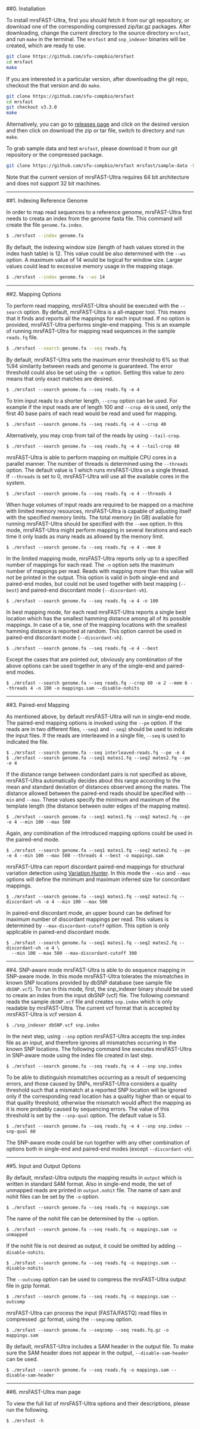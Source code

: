 ##0. Installation

To install mrsFAST-Ultra, first you should fetch it from our git repository, or download one of the corresponding compressed zip/tar.gz packages. After downloading, change the current directory to the source directory `mrsfast`, and run `make` in the terminal. The `mrsfast` and `snp_indexer` binaries will be created, which are ready to use.

```bash
git clone https://github.com/sfu-compbio/mrsfast
cd mrsfast
make
```

If you are interested in a particular version, after downloading the git repo, checkout the that version and do `make`.

```bash
git clone https://github.com/sfu-compbio/mrsfast
cd mrsfast
git checkout v3.3.0
make
```

Alternatively, you can go to [releases page](https://github.com/sfu-compbio/mrsfast/releases) and click on the desired version and then click on download the zip or tar file, switch to directory and run `make`. 

To grab sample data and test `mrsfast`, please download it from our git repository or the compressed package.

```bash
git clone https://github.com/sfu-compbio/mrsfast mrsfast/sample-data -b sample-data
```
Note that the current version of mrsFAST-Ultra requires 64 bit architecture and does not support 32 bit machines.

----

##1. Indexing Reference Genome

In order to map read sequences to a reference genome, mrsFAST-Ultra first needs to creata an index from the genome fasta file. This command will create the file `genome.fa.index`.

```bash
$ ./mrsfast --index genome.fa
```


By default, the indexing window size (length of hash values stored in the index hash table) is 12. This value could be also determined with the `--ws` option. A maximum value of 14 would be logical for window size. Larger values could lead to excessive memory usage in the mapping stage.

```bash
$ ./mrsfast --index genome.fa --ws 14
```

----

##2. Mapping Options

To perform read mapping, mrsFAST-Ultra should be executed with the `--search` option. By default, mrsFAST-Ultra is a all-mapper tool. This means that it finds and reports all the mappings for each input read. If no option is provided, mrsFAST-Ultra performs single-end mapping. This is an example of running mrsFAST-Ultra for mapping read sequences in the sample `reads.fq` file.

```bash
$ ./mrsfast --search genome.fa --seq reads.fq
```

By default, mrsFAST-Ultra sets the maximum error threshold to 6% so that %94 similarity between reads and genome is guaranteed. The error threshold could also be set using the `-e` option. Setting this value to zero means that only exact matches are desired.

```
$ ./mrsfast --search genome.fa --seq reads.fq -e 4
```

To trim input reads to a shorter length, `--crop` option can be used. For example if the input reads are of length 100 and `--crop 40` is used, only the first 40 base pairs of each read would be read and used for mapping.

```
$ ./mrsfast --search genome.fa --seq reads.fq -e 4 --crop 40
```

Alternatively, you may crop from tail of the reads by using `--tail-crop`.

```
$ ./mrsfast --search genome.fa --seq reads.fq -e 4 --tail-crop 40
```

mrsFAST-Ultra is able to perform mapping on multiple CPU cores in a parallel manner. The number of threads is determined using the `--threads` option. The default value is 1 which runs mrsFAST-Ultra on a single thread. If `--threads` is set to 0, mrsFAST-Ultra will use all the available cores in the system.

```
$ ./mrsfast --search genome.fa --seq reads.fq -e 4 --threads 4
```

When huge volumes of input reads are required to be mapped on a machine with limited memory resources, mrsFAST-Ultra is capable of adjusting itself with the specified memory limits. The total memory (in GB) available for running mrsFAST-Ultra should be specified with the `--mem` option. In this mode, mrsFAST-Ultra might perform mapping in several iterations and each time it only loads as many reads as allowed by the memory limit.

```
$ ./mrsfast --search genome.fa --seq reads.fq -e 4 --mem 8
```

In the limited mapping mode, mrsFAST-Ultra reports only up to a specified number of mappings for each read. The `-n` option sets the maximum number of mappings per read. Reads with mapping more than this value will not be printed in the output. This option is valid in both single-end and paired-end modes, but could not be used together with best mapping (`--best`) and paired-end discordant mode (`--discordant-vh`).

```
$ ./mrsfast --search genome.fa --seq reads.fq -e 4 -n 100
```

In best mapping mode, for each read mrsFAST-Ultra reports a single best location which has the smallest hamming distance among all of its possible mappings. In case of a tie, one of the mapping locations with the smallest hamming distance is reported at random. This option cannot be used in paired-end discordant mode (`--discordant-vh`).

```
$ ./mrsfast --search genome.fa --seq reads.fq -e 4 --best
```

Except the cases that are pointed out, obviously any combination of the above options can be used together in any of the single-end and paired-end modes.

```
$ ./mrsfast --search genome.fa --seq reads.fq --crop 60 -e 2 --mem 6 --threads 4 -n 100 -o mappings.sam --disable-nohits
```

----

##3. Paired-end Mapping

As mentioned above, by default mrsFAST-Ultra will run in single-end mode. The paired-end mapping options is invoked using the `--pe` option. If the reads are in two different files, `--seq1` and `--seq2` should be used to indicate the input files. If the reads are interleaved in a single file, `--seq` is used to indicated the file.

```
$ ./mrsfast --search genome.fa --seq interleaved-reads.fq --pe -e 4
$ ./mrsfast --search genome.fa --seq1 mates1.fq --seq2 mates2.fq --pe -e 4
```

If the distance range between condordant pairs is not specified as above, mrsFAST-Ultra automatically decides about this range according to the mean and standard deviation of distances observed among the mates. The distance allowed between the paired-end reads should be specified with `--min` and `--max`. These values specify the minimum and maximum of the template length (the distance between outer edges of the mapping mates).

```
$ ./mrsfast --search genome.fa --seq1 mates1.fq --seq2 mates2.fq --pe -e 4 --min 100 --max 500
```

Again, any combination of the introduced mapping options could be used in the paired-end mode.

```
$ ./mrsfast --search genome.fa --seq1 mates1.fq --seq2 mates2.fq --pe -e 4 --min 100 --max 500 --threads 4 --best -o mappings.sam
```
mrsFAST-Ultra can report discordant paired-end mappings for structural variation detection using [Variation Hunter](http://variationhunter.sf.net). In this mode the `--min` and `--max` options will define the minimum and maximum inferred size for concordant mappings.

```
$ ./mrsfast --search genome.fa --seq1 mates1.fq --seq2 mates2.fq --discordant-vh -e 4 --min 100 --max 500
```

In paired-end discordant mode, an upper bound can be defined for maximum number of discordant mappings per read. This values is determined by `--max-discordant-cutoff` option. This option is only applicable in paired-end discordant mode.

```
$ ./mrsfast --search genome.fa --seq1 mates1.fq --seq2 mates2.fq --discordant-vh -e 4 \ 
  --min 100 --max 500 --max-discordant-cutoff 300
```

----

##4. SNP-aware mode
mrsFAST-Ultra is able to do sequence mapping in SNP-aware mode. In this mode mrsFAST-Ultra tolerates the mismatches in known SNP locations provided by dbSNP database (see sample file `dbSNP.vcf`). To run in this mode, first, the snp_indexer binary should be used to create an index from the input dbSNP (vcf) file. The following command reads the sample `dbSNP.vcf` file and creates `snp.index` which is only readable by mrsFAST-Ultra. The current vcf format that is accepted by mrsFAST-Ultra is vcf version 4.

```
$ ./snp_indexer dbSNP.vcf snp.index
```

In the next step, using `--snp` option mrsFAST-Ultra accepts the snp.index file as an input, and therefore ignores all mismatches occurring in the known SNP locations. The following command line executes mrsFAST-Ultra in SNP-aware mode using the index file created in last step.

```
$ ./mrsfast --search genome.fa --seq reads.fq -e 4 --snp snp.index
```

To be able to distinguish mismatches occurring as a result of sequencing errors, and those caused by SNPs, mrsFAST-Ultra considers a quality threshold such that a mismatch at a reported SNP location will be ignored only if the corresponding read location has a quality higher than or equal to that quality threshold; otherwise the mismatch would affect the mapping as it is more probably caused by sequencing errors. The value of this threshold is set by the `--snp-qual` option. The default value is 53.

```
$ ./mrsfast --search genome.fa --seq reads.fq -e 4 --snp snp.index --snp-qual 60
```

The SNP-aware mode could be run together with any other combination of options both in single-end and paired-end modes (except `--discordant-vh`).

----

##5. Input and Output Options

By default, mrsfast-Ultra outputs the mapping results in `output` which is written in standard SAM format. Also in single-end mode, the set of unmapped reads are printed in `output.nohit` file. The name of sam and nohit files can be set by the `-o` option.

```
$ ./mrsfast --search genome.fa --seq reads.fq -o mappings.sam
```

The name of the nohit file can be determined by the `-u` option.

```
$ ./mrsfast --search genome.fa --seq reads.fq -o mappings.sam -u unmapped
```

If the nohit file is not desired as output, it could be omitted by adding `--disable-nohits`.

```
$ ./mrsfast --search genome.fa --seq reads.fq -o mappings.sam --disable-nohits
```

The `--outcomp` option can be used to compress the mrsFAST-Ultra output file in gzip format.

```
$ ./mrsfast --search genome.fa --seq reads.fq -o mappings.sam --outcomp
```

mrsFAST-Ultra can process the input (FASTA/FASTQ) read files in compressed .gz format, using the `--seqcomp` option.

```
$ ./mrsfast --search genome.fa --seqcomp --seq reads.fq.gz -o mappings.sam
```

By default, mrsFAST-Ultra includes a SAM header in the output file. To make sure the SAM header does not appear in the output, `--disable-sam-header` can be used.

```
$ ./mrsfast --search genome.fa --seq reads.fq -o mappings.sam --disable-sam-header
```

----
##6. mrsFAST-Ultra man page

To view the full list of mrsFAST-Ultra options and their descriptions, please run the following.

```
$ ./mrsfast -h
```
